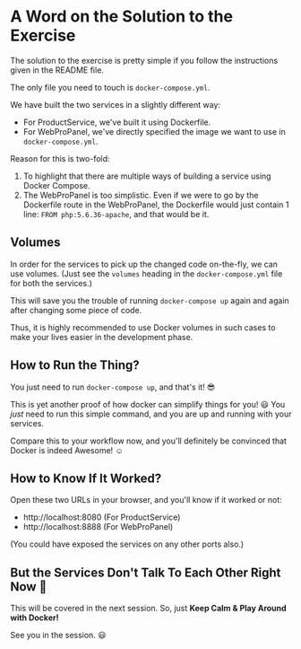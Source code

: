 # A Word on the Solution to the Exercise
The solution to the exercise is pretty simple if you follow the instructions given in the README file.

The only file you need to touch is ```docker-compose.yml```.

We have built the two services in a slightly different way:
* For ProductService, we've built it using Dockerfile.
* For WebProPanel, we've directly specified the image we want to use in ```docker-compose.yml```.

Reason for this is two-fold:
1. To highlight that there are multiple ways of building a service using Docker Compose.
2. The WebProPanel is too simplistic. Even if we were to go by the Dockerfile route in the WebProPanel, the Dockerfile would just contain 1 line: ```FROM php:5.6.36-apache```, and that would be it.

## Volumes
In order for the services to pick up the changed code on-the-fly, we can use volumes. (Just see the ```volumes``` heading in the ```docker-compose.yml``` file for both the services.)

This will save you the trouble of running ```docker-compose up``` again and again after changing some piece of code.

Thus, it is highly recommended to use Docker volumes in such cases to make your lives easier in the development phase.

## How to Run the Thing?
You just need to run ```docker-compose up```, and that's it! :sunglasses:

This is yet another proof of how docker can simplify things for you! :smiley:
You *just* need to run this simple command, and you are up and running with your services.

Compare this to your workflow now, and you'll definitely be convinced that Docker is indeed Awesome! :relaxed:

## How to Know If It Worked?
Open these two URLs in your browser, and you'll know if it worked or not:
* http://localhost:8080 (For ProductService)
* http://localhost:8888 (For WebProPanel)

(You could have exposed the services on any other ports also.)

## But the Services Don't Talk To Each Other Right Now 🤔
This will be covered in the next session. So, just **Keep Calm & Play Around with Docker!**

See you in the session. :smiley: